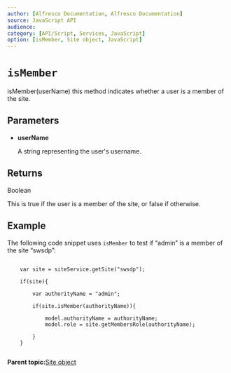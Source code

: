 ```yaml
---
author: [Alfresco Documentation, Alfresco Documentation]
source: JavaScript API
audience: 
category: [API/Script, Services, JavaScript]
option: [isMember, Site object, JavaScript]
---
```


# `isMember`

isMember\(userName\) this method indicates whether a user is a member of the site.

## Parameters

-   **userName**

    A string representing the user's username.


## Returns

Boolean

This is true if the user is a member of the site, or false if otherwise.

## Example

The following code snippet uses `isMember` to test if “admin” is a member of the site “swsdp”:

```

    var site = siteService.getSite("swsdp");

    if(site){

        var authorityName = "admin";
   
        if(site.isMember(authorityName)){

            model.authorityName = authorityName;
            model.role = site.getMembersRole(authorityName); 

        }
    }
      
```

**Parent topic:**[Site object](../references/API-JS-Site.md)

